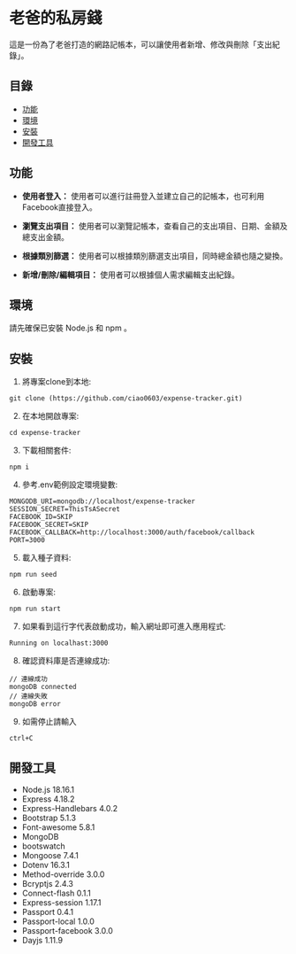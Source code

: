 # 老爸的私房錢

這是一份為了老爸打造的網路記帳本，可以讓使用者新增、修改與刪除「支出紀錄」。

## 目錄

- [功能](#功能)
- [環境](#環境)
- [安裝](#安裝)
- [開發工具](#開發工具)

## 功能

- **使用者登入：** 使用者可以進行註冊登入並建立自己的記帳本，也可利用Facebook直接登入。

- **瀏覽支出項目：** 使用者可以瀏覽記帳本，查看自己的支出項目、日期、金額及總支出金額。

- **根據類別篩選：** 使用者可以根據類別篩選支出項目，同時總金額也隨之變換。

- **新增/刪除/編輯項目：** 使用者可以根據個人需求編輯支出紀錄。

## 環境
請先確保已安裝 Node.js 和 npm 。

## 安裝

1. 將專案clone到本地:
```
git clone (https://github.com/ciao0603/expense-tracker.git)
```
2. 在本地開啟專案:
```
cd expense-tracker
```
3. 下載相關套件:
```
npm i
```
4. 參考.env範例設定環境變數:
```
MONGODB_URI=mongodb://localhost/expense-tracker
SESSION_SECRET=ThisTsASecret
FACEBOOK_ID=SKIP
FACEBOOK_SECRET=SKIP
FACEBOOK_CALLBACK=http://localhost:3000/auth/facebook/callback
PORT=3000
```
5. 載入種子資料:
```
npm run seed
```
6. 啟動專案:
```
npm run start
```
7. 如果看到這行字代表啟動成功，輸入網址即可進入應用程式:
```
Running on localhast:3000
```
8. 確認資料庫是否連線成功:
```
// 連線成功
mongoDB connected
// 連線失敗
mongoDB error
```
9. 如需停止請輸入
```
ctrl+C
```

## 開發工具
+ Node.js 18.16.1
+ Express 4.18.2
+ Express-Handlebars 4.0.2
+ Bootstrap 5.1.3
+ Font-awesome 5.8.1
+ MongoDB
+ bootswatch
+ Mongoose 7.4.1
+ Dotenv 16.3.1
+ Method-override 3.0.0
+ Bcryptjs 2.4.3
+ Connect-flash 0.1.1
+ Express-session 1.17.1
+ Passport 0.4.1
+ Passport-local 1.0.0
+ Passport-facebook 3.0.0
+ Dayjs 1.11.9
